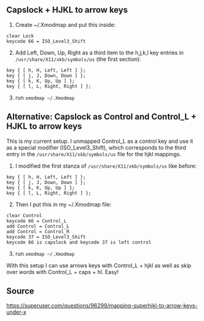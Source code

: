 ## Capslock + HJKL to arrow keys
1. Create ~/.Xmodmap and put this inside:
```
clear Lock 
keycode 66 = ISO_Level3_Shift
```
2. Add Left, Down, Up, Right as a third item to the h,j,k,l key entries in `/usr/share/X11/xkb/symbols/us` (the first section):
```
key { [ h, H, Left, Left ] }; 
key { [ j, J, Down, Down ] };
key { [ k, K, Up, Up ] }; 
key { [ l, L, Right, Right ] };
```
3. run ```xmodmap ~/.Xmodmap```

## Alternative: Capslock as Control and Control_L + HJKL to arrow keys
This is my current setup. I unmapped Control_L as a control key and use it as a special modifier (ISO_Level3_Shift), which corresponds to the third entry in the `/usr/share/X11/xkb/symbols/us` file for the hjkl mappings.

1. I modified the first stanza of `/usr/share/X11/xkb/symbols/us` like before:
```
key { [ h, H, Left, Left ] }; 
key { [ j, J, Down, Down ] };
key { [ k, K, Up, Up ] }; 
key { [ l, L, Right, Right ] };
```

2. Then I put this in my ~/.Xmodmap file:
```
clear Control
keycode 66 = Control_L
add Control = Control_L
add Control = Control_R
keycode 37 = ISO_Level3_Shift
keycode 66 is capslock and keycode 37 is left control
```

3. run ```xmodmap ~/.Xmodmap```

With this setup I can use arrows keys with Control_L + hjkl as well as skip over words with Control_L + caps + hl. Easy!

## Source
https://superuser.com/questions/96299/mapping-superhjkl-to-arrow-keys-under-x
